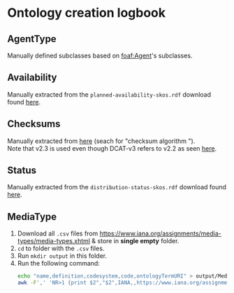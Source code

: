 # Ontology creation logbook

## AgentType

Manually defined subclasses based on [foaf:Agent](http://xmlns.com/foaf/spec/#term_Agent)'s subclasses.

## Availability
Manually extracted from the `planned-availability-skos.rdf` download found [here](https://op.europa.eu/en/web/eu-vocabularies/dataset/-/resource?uri=http://publications.europa.eu/resource/dataset/planned-availability).

## Checksums
Manually extracted from [here](https://spdx.org/rdf/spdx-terms-v2.3/) (seach for "checksum algorithm ").  
Note that v2.3 is used even though DCAT-v3 refers to v2.2 as seen [here](https://www.w3.org/TR/vocab-dcat-3/#Property:distribution_checksum).

## Status
Manually extracted from the `distribution-status-skos.rdf` download found [here](https://op.europa.eu/en/web/eu-vocabularies/dataset/-/resource?uri=http://publications.europa.eu/resource/dataset/distribution-status).

## MediaType
1. Download all `.csv` files from https://www.iana.org/assignments/media-types/media-types.xhtml & store in **single empty** folder.
2. `cd` to folder with the `.csv` files.
3. Run `mkdir output` in this folder.
4. Run the following command: 
    ```bash
   echo "name,definition,codesystem,code,ontologyTermURI" > output/MediaType.csv && \
   awk -F',' 'NR>1 {print $2","$2",IANA,,https://www.iana.org/assignments/media-types/"$2}' *.csv | sort | uniq >> output/MediaType.csv
   ```